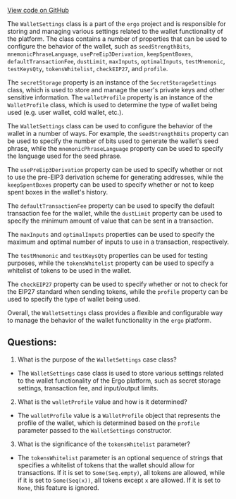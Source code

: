 [View code on GitHub](https://github.com/ergoplatform/ergo/src/main/scala/org/ergoplatform/settings/WalletSettings.scala)

The `WalletSettings` class is a part of the `ergo` project and is responsible for storing and managing various settings related to the wallet functionality of the platform. The class contains a number of properties that can be used to configure the behavior of the wallet, such as `seedStrengthBits`, `mnemonicPhraseLanguage`, `usePreEip3Derivation`, `keepSpentBoxes`, `defaultTransactionFee`, `dustLimit`, `maxInputs`, `optimalInputs`, `testMnemonic`, `testKeysQty`, `tokensWhitelist`, `checkEIP27`, and `profile`.

The `secretStorage` property is an instance of the `SecretStorageSettings` class, which is used to store and manage the user's private keys and other sensitive information. The `walletProfile` property is an instance of the `WalletProfile` class, which is used to determine the type of wallet being used (e.g. user wallet, cold wallet, etc.).

The `WalletSettings` class can be used to configure the behavior of the wallet in a number of ways. For example, the `seedStrengthBits` property can be used to specify the number of bits used to generate the wallet's seed phrase, while the `mnemonicPhraseLanguage` property can be used to specify the language used for the seed phrase.

The `usePreEip3Derivation` property can be used to specify whether or not to use the pre-EIP3 derivation scheme for generating addresses, while the `keepSpentBoxes` property can be used to specify whether or not to keep spent boxes in the wallet's history.

The `defaultTransactionFee` property can be used to specify the default transaction fee for the wallet, while the `dustLimit` property can be used to specify the minimum amount of value that can be sent in a transaction.

The `maxInputs` and `optimalInputs` properties can be used to specify the maximum and optimal number of inputs to use in a transaction, respectively.

The `testMnemonic` and `testKeysQty` properties can be used for testing purposes, while the `tokensWhitelist` property can be used to specify a whitelist of tokens to be used in the wallet.

The `checkEIP27` property can be used to specify whether or not to check for the EIP27 standard when sending tokens, while the `profile` property can be used to specify the type of wallet being used.

Overall, the `WalletSettings` class provides a flexible and configurable way to manage the behavior of the wallet functionality in the `ergo` platform.
## Questions: 
 1. What is the purpose of the `WalletSettings` case class?
- The `WalletSettings` case class is used to store various settings related to the wallet functionality of the Ergo platform, such as secret storage settings, transaction fee, and input/output limits.

2. What is the `walletProfile` value and how is it determined?
- The `walletProfile` value is a `WalletProfile` object that represents the profile of the wallet, which is determined based on the `profile` parameter passed to the `WalletSettings` constructor.

3. What is the significance of the `tokensWhitelist` parameter?
- The `tokensWhitelist` parameter is an optional sequence of strings that specifies a whitelist of tokens that the wallet should allow for transactions. If it is set to `Some(Seq.empty)`, all tokens are allowed, while if it is set to `Some(Seq(x))`, all tokens except `x` are allowed. If it is set to `None`, this feature is ignored.